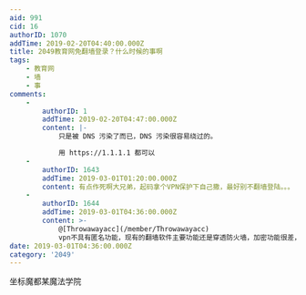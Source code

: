 ```yaml
---
aid: 991
cid: 16
authorID: 1070
addTime: 2019-02-20T04:40:00.000Z
title: 2049教育网免翻墙登录？什么时候的事啊
tags:
    - 教育网
    - 墙
    - 事
comments:
    -
        authorID: 1
        addTime: 2019-02-20T04:47:00.000Z
        content: |-
            只是被 DNS 污染了而已，DNS 污染很容易绕过的。

            用 https://1.1.1.1 都可以
    -
        authorID: 1643
        addTime: 2019-03-01T01:20:00.000Z
        content: 有点作死啊大兄弟，起码拿个VPN保护下自己撒，最好别不翻墙登陆。。。
    -
        authorID: 1644
        addTime: 2019-03-01T04:36:00.000Z
        content: >-
            @[Throwawayacc](/member/Throwawayacc)
            vpn不具有匿名功能，现有的翻墙软件主要功能还是穿透防火墙，加密功能很差，匿名应该用tro。
date: 2019-03-01T04:36:00.000Z
category: '2049'
---
```


坐标魔都某魔法学院

